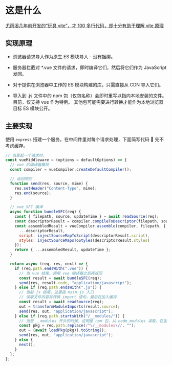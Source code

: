 # 这是什么

[尤雨溪几年前开发的“玩具 vite”，才 100 多行代码，却十分有助于理解 vite 原理](https://juejin.cn/post/7021306258057592862)

## 实现原理

- 浏览器请求导入作为原生 ES 模块导入 - 没有捆绑。

- 服务器拦截对 \*.vue 文件的请求，即时编译它们，然后将它们作为 JavaScript 发回。

- 对于提供在浏览器中工作的 ES 模块构建的库，只需直接从 CDN 导入它们。

- 导入到 .js 文件中的 npm 包（仅包名称）会即时重写以指向本地安装的文件。 目前，仅支持 vue 作为特例。 其他包可能需要进行转换才能作为本地浏览器目标 ES 模块公开。

## 主要实现

使用 `express` 搭建一个服务，在中间件里对每个请求处理，下面简写代码  先不考虑缓存。

```js
// 当发起一个请求时，
const vueMiddleware = (options = defaultOptions) => {
  // vue 的编译器模块
  const compiler = vueCompiler.createDefaultCompiler();

  // 返回响应
  function send(res, source, mime) {
    res.setHeader("Content-Type", mime);
    res.end(source);
  }

  // vue SFC 编译
  async function bundleSFC(req) {
    const { filepath, source, updateTime } = await readSource(req);
    const descriptorResult = compiler.compileToDescriptor(filepath, source);
    const assembledResult = vueCompiler.assemble(compiler, filepath, {
      ...descriptorResult,
      script: injectSourceMapToScript(descriptorResult.script),
      styles: injectSourceMapsToStyles(descriptorResult.styles)
    });
    return { ...assembledResult, updateTime };
  }

  return async (req, res, next) => {
    if (req.path.endsWith(".vue")) {
      // 当 vue 结尾，调用 vue 编译器之后再返回
      const result = await bundleSFC(req);
      send(res, result.code, "application/javascript");
    } else if (req.path.endsWith(".js")) {
      // 当前 js 结尾，这里指 main.js 入口
      // 读取文件内容并转换 import 语句，最后在加入缓存
      const result = await readSource(req);
      out = transformModuleImports(result.source);
      send(res, out, "application/javascript");
    } else if (req.path.startsWith("/__modules/")) {
      // 当是 __modules 开头的时候，证明是 npm 包，从 node_modules 读取，在返回文件
      const pkg = req.path.replace(/^\/__modules\//, "");
      out = (await loadPkg(pkg)).toString();
      send(res, out, "application/javascript");
    } else {
      next();
    }
  };
};
```
